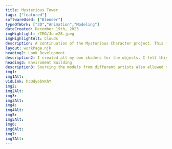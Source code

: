 ```yaml
---
title: Mysterious Tower
tags: ["featured"]
softwareUsed: ["Blender"]
typeOfWork: ["3D","Animation","Modeling"]
dateCreated: December 19th, 2023
imgHighlight: /IMG/June28.jpeg
imgHighlightAlt: Clouds
description: A continuation of the Mysterious Character project. This final animation was an exercise in simulating a real working environment, pulling assets from different artists to create a single narrative. All content is sourced in the description of the animation video! The environmental design was made possible from these artists.
layout: workPage.njk
heading2: Look Development
description2: I created all my own shaders for the objects. I felt this tied the whole animation together and created a coherent vibe / environment for the story. As models were sourced from various artists, it was necessary for a consistent sense of art direction. On top of this, I was happy with the outline effect on the character. Even though it's not technically a shader, I felt it balanced the scene and put emphasis on the different focal points throughout the short film.
heading3: Enviroment Building 
description3: Sourcing the models from different artists also allowed me to focus more on the intent and atmosphere of the enviroment as a whole. This was my first experience working from this pipeline, and I can say I was very happy with the turn out of the environments. I wanted to build interest and depth within the world without overwhelming the viewer.
img1: 
img1Alt:
vidLink: h3OdyobVKhY
img2: 
img2Alt: 
img3: 
img3Alt: 
img4: 
img4Alt: 
img5: 
img5Alt: 
img6: 
img6Alt: 
img7: 
img7Alt: 
---
```


